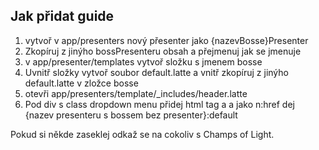 ## Jak přidat guide
 1. vytvoř v app/presenters nový přesenter jako {nazevBosse}Presenter
 2. Zkopíruj z jinýho bossPresenteru obsah a přejmenuj jak se jmenuje
 3. v app/presenter/templates vytvoř složku s jmenem bosse
 4. Uvnitř složky vytvoř soubor default.latte a vnitř zkopíruj z jinýho default.latte v zložce bosse
 5. otevři app/presenters/template/_includes/header.latte
 6. Pod div s class dropdown menu přidej html tag a a jako n:href dej {nazev presenteru s bossem bez presenter}:default
 
 Pokud si někde zaseklej odkaž se na cokoliv s Champs of Light.